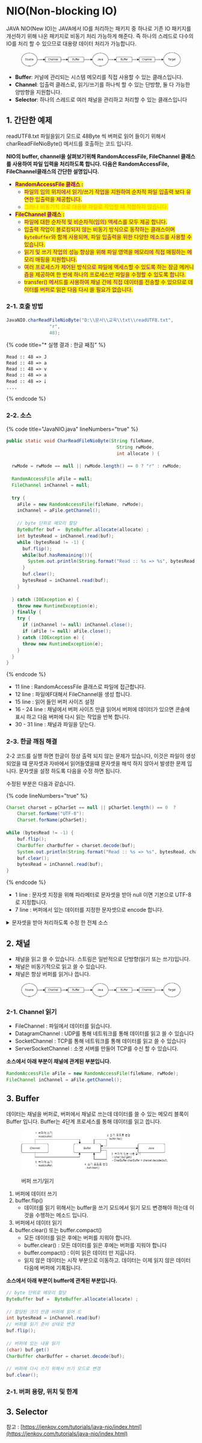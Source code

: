 # NIO(Non-blocking IO)

JAVA NIO(New IO)는 JAVA에서 IO를 처리하는 패키지 중 하나로 기존 IO 패키지를 개선하기 위해 나온 패키지로 비동기 처리 가능하게 해준다. 즉 하나의 스레드로 다수의 IO를 처리 할 수 있으므로 대용량 데이터 처리가 가능합니다.

<figure><img src="../../../.gitbook/assets/자바NIO_이미지 (1).jpg" alt=""><figcaption></figcaption></figure>

* **Buffer**: 커널에 관리되는 시스템 메모리를 직접 사용할 수 있는 클래스입니다.
* **Channel**: 입출력 클래스로, 읽기/쓰기를 하나씩 할 수 있는 단방향, 둘 다 가능한 양방향을 지원합니다.
* **Selector**: 하나의 스레드로 여러 채널을 관리하고 처리할 수 있는 클래스입니다

## 1. 간단한 예제

readUTF8.txt 파일을읽기 모드로 48Byte 씩 버퍼로 읽어 들이기 위해서 charReadFileNioByte() 메서드를 호출하는 코드 입니다.&#x20;

**NIO의 buffer, channel을 살펴보기위해 RandomAccessFile, FileChannel 클래스를 사용하여 파일 입력을 처리하도록 합니다. 다음은 RandomAccessFile, FileChannel클래스의 간단한 설명입니다.**

* <mark style="color:purple;">**RandomAccessFile 클래스 :**</mark> &#x20;
  * &#x20;<mark style="color:purple;">파일의 임의 위치에서 읽기/쓰기 작업을 지원하여 순차적 파일 입출력 보다 유연한 입출력을 제공합니다.</mark>
  * &#x20;<mark style="color:orange;">그러나 비동기적 으로 대용량 파일로 작업할 때 적합하지 않습니다.</mark>
* <mark style="color:purple;">**FileChannel 클래스 :**</mark>&#x20;
  * <mark style="color:purple;">파일에 대한 순차적 및 비순차적(임의) 액세스를 모두 제공 합니다.</mark>&#x20;
  * <mark style="color:purple;">입출력 작업이 블로킹되지 않는 비동기 방식으로 동작하는 클래스이며</mark> <mark style="color:purple;"></mark><mark style="color:purple;">`ByteBuffer`</mark><mark style="color:purple;">와 함께 사용되며, 파일 입출력을 위한 다양한 메소드를 사용할 수 있습니다.</mark>
  * <mark style="color:purple;">읽기 및 쓰기 작업의 성능 향상을 위해 파일 영역을 메모리에 직접 매핑하는 메모리 매핑을 지원합니다.</mark>
  * <mark style="color:purple;">여러 프로세스가 제어된 방식으로 파일에 액세스할 수 있도록 하는 잠금 메커니즘을 제공하여 한 번에 하나의 프로세스만 파일을 수정할 수 있도록 합니다.</mark>
  * <mark style="color:purple;">transfer() 메서드를 사용하여 채널 간에 직접 데이터를 전송할 수 있으므로 데이터를 버퍼로 읽은 다음 다시 쓸 필요가 없습니다.</mark>

### 2-1. 호출 방법

```java
JavaNIO.charReadFileNioByte("D:\\문서\\교육\\txt\\readUTF8.txt",
                "r", 
                48);
```

{% code title="* 실행 결과 : 한글 째짐" %}
```
Read :: 48 => J
Read :: 48 => a
Read :: 48 => v
Read :: 48 => a
Read :: 48 => ￬
....
```
{% endcode %}

### 2-2. 소스&#x20;

{% code title="JavaNIO.java" lineNumbers="true" %}
```java
public static void CharReadFileNioByte(String fileName,
                                         String rwMode,
                                         int allocate ) {

  rwMode = rwMode == null || rwMode.length() == 0 ? "r" : rwMode;

  RandomAccessFile aFile = null;
  FileChannel inChannel = null;

  try {
    aFile = new RandomAccessFile(fileName, rwMode);
    inChannel = aFile.getChannel();

    // byte 단위로 메모리 할당
    ByteBuffer buf =  ByteBuffer.allocate(allocate) ;
    int bytesRead = inChannel.read(buf);
    while (bytesRead != -1) {
      buf.flip();
      while(buf.hasRemaining()){
        System.out.println(String.format("Read :: %s => %s", bytesRead, (char) buf.get()));
      }
      buf.clear();
      bytesRead = inChannel.read(buf);
    }

  } catch (IOException e) {
    throw new RuntimeException(e);
  } finally {
    try {
      if (inChannel != null) inChannel.close();
      if (aFile != null) aFile.close();
    } catch (IOException e) {
      throw new RuntimeException(e);
    }
  }
}
```
{% endcode %}

* 11 line : RandomAccessFile 클래스로 파일에 접근합니다.
* 12 line : 파일에F대해서   FileChannel을 생성 합니다.&#x20;
* 15 line : 읽어 들인 버퍼 사이즈 설정
* 16 - 24 line : 채널에서 버퍼 사이즈 만큼 읽어서 버퍼에 데이터가 있으면 콘솔에 표시 하고 다음 버퍼에 다시 읽는 작업을 반복 합니다.
* 30 - 31 line : 채널과 파일을 닫는다.

### 2-3. 한글 깨짐 해결&#x20;

2-2 코드를 실행 하면 한글이 정상 출력 되지  않는 문제가 있습니다, 이것은 파일이 생성되었을 떄 문자셋과 자바에서 읽어들였을떄 문자셋을 해석 하지 않아서 발생한 문제 입니다. 문자셋을 설정 하도록 다음을 수정 하면 됩니다.

수정된 부분은 다음과 같습니다.

{% code lineNumbers="true" %}
```java
Charset charset = pCharSet == null || pCharSet.length() == 0  ?
    Charset.forName("UTF-8"):
    Charset.forName(pCharSet);
    
while (bytesRead != -1) {
    buf.flip();
    CharBuffer charBuffer = charset.decode(buf);
    System.out.println(String.format("Read :: %s => %s", bytesRead, charBuffer));
    buf.clear();
    bytesRead = inChannel.read(buf);
}
```
{% endcode %}

* 1  line : 문자셋 지정을 위해 파라메터로 문자셋을 받아 null 이면 기본으로 UTF-8로 지정합니다.
* 7 line : 버퍼에서 있는 데이터를 지정한 문자셋으로 encode 합니다.

<details>

<summary>문자셋을 받아 처리하도록 수정 한 전체 소스</summary>

{% code lineNumbers="true" %}
```java
public static void CharReadFileNio(String fileName,
                                     String rwMode,
                                     int allocate,
                                     String pCharSet) {

  rwMode = rwMode == null || rwMode.length() == 0 ? "r" : rwMode;
  Charset charset = pCharSet == null || pCharSet.length() == 0  ?
          Charset.forName("UTF-8"):
          Charset.forName(pCharSet);


  RandomAccessFile aFile = null;
  FileChannel inChannel = null;

  try {
    aFile = new RandomAccessFile(fileName, rwMode);
    inChannel = aFile.getChannel();

    // byte 단위로 메모리 할당
    ByteBuffer buf =  ByteBuffer.allocate(allocate) ;
    int bytesRead = inChannel.read(buf);
    while (bytesRead != -1) {
      buf.flip();
      CharBuffer charBuffer = charset.decode(buf);
      System.out.println(String.format("Read :: %s => %s", bytesRead, charBuffer));
      buf.clear();
      bytesRead = inChannel.read(buf);
    }

  } catch (IOException e) {
    throw new RuntimeException(e);
  } finally {
    try {
      if (inChannel != null) inChannel.close();
      if (aFile != null) aFile.close();
    } catch (IOException e) {
      throw new RuntimeException(e);
    }
  }
}
```
{% endcode %}

</details>

## 2. 채널

* 채널을 읽고 쓸 수 있습니다. 스트림은 일반적으로 단방향(읽기 또는 쓰기)입니다.
* 채널은 비동기적으로 읽고 쓸 수 있습니다.
* 채널은 항상 버퍼를 읽거나 씁니다.

<figure><img src="../../../.gitbook/assets/자바NIO_이미지 (1).jpg" alt=""><figcaption></figcaption></figure>

### 2-1. Channel 읽기

* FileChannel : 파일에서 데이터를 읽습니다.
* DatagramChannel : UDP를 통해 네트워크를 통해 데이터를 읽고 쓸 수 있습니다
* SocketChannel : TCP를 통해 네트워크를 통해 데이터를 읽고 쓸 수 있습니다
* ServerSocketChannel : 소겟 서버를 만들어 TCP를 수신 할 수 있습니다.

**소스에서 아래 부분이 채널에 관계된 부분입니다.**

```java
RandomAccessFile aFile = new RandomAccessFile(fileName, rwMode);
FileChannel inChannel = aFile.getChannel();
```

## 3.  Buffer

데이터는 채널을 버퍼로, 버퍼에서 채널로 쓰는데  데이터를 쓸 수 있는 메모리 블록이 Buffer 입니다. Buffer는 4단계 프로세스를   통해  데이터를 읽고 씁니다.

<figure><img src="../../../.gitbook/assets/Nio_버퍼.jpg" alt=""><figcaption><p>버퍼 쓰기/읽기</p></figcaption></figure>

1. 버퍼에 데이터 쓰기
2. buffer.flip()
   * 데이터를 읽기 위해서는 buffer을 쓰기 모드에서 읽기 모드 변경해야 하는데 이것을 수헹하는 메소드 입니다.
3. 버퍼에서 데이터 읽기
4. buffer.clear() 또는 buffer.compact()
   * 모든 데이터를 읽은 후에는 버퍼를 지워야 합니다.
   * buffer.clear() : 모든 데이터를 읽은 후에는 버퍼를 지워야 합니다
   * buffer.compact() : 이미 읽은 데이터 만 지웁니다.
   * 읽지 않은 데이터는 시작 부분으로 이동하고. 데이터는 이제 읽지 않은 데이터 다음에 버퍼에 기록됩니다.

**소스에서 아래 부분이 buffer에 관계된 부분입니다.**

```java
// byte 단위로 메모리 할당
ByteBuffer buf =  ByteBuffer.allocate(allocate) ;

// 할당된 크기 만큼 버퍼에 읽어 드
int bytesRead = inChannel.read(buf)
// 버퍼를 읽기 준비 상태로 변경
buf.flip();

// 버퍼에 있는 내용 읽기 
(char) buf.get()
CharBuffer charBuffer = charset.decode(buf);

// 버퍼에 다시 쓰기 위해서 쓰기 모드로 변경 
buf.clear();
```

### 2-1. 버퍼 용량, 위치 및 한계



## 3. Selector

참고 : [https://jenkov.com/tutorials/java-nio/index.html](https://jenkov.com/tutorials/java-nio/index.html)
